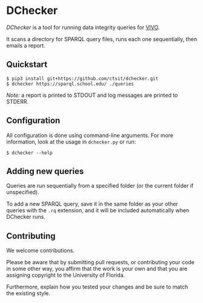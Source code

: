 DChecker
========

*DChecker* is a tool for running data integrity queries for
[VIVO](http://www.vivoweb.org).

It scans a directory for SPARQL query files, runs each one sequentially, then
emails a report.


Quickstart
----------

    $ pip3 install git+https://github.com/ctsit/dchecker.git
    $ dchecker https://sparql.school.edu/ ./queries

*Note:* a report is printed to STDOUT and log messages are printed to STDERR.


Configuration
-------------

All configuration is done using command-line arguments. For more information,
look at the usage in `dchecker.py` or run:

    $ dchecker --help


Adding new queries
------------------

Queries are run sequentially from a specified folder (or the current folder
if unspecified).

To add a new SPARQL query, save it in the same folder as your other queries with
the `.rq` extension, and it will be included automatically when DChecker runs.


Contributing
------------

We welcome contributions.

Please be aware that by submitting pull requests, or contributing your code in
some other way, you affirm that the work is your own and that you are assigning
copyright to the University of Florida.

Furthermore, explain how you tested your changes and be sure to match the
existing style.
